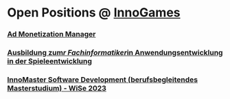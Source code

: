 # Open Positions @ [InnoGames](https://www.innogames.com/career/detail/job?s=github_jobs_repo)

### [Ad Monetization Manager](ad-monetization-manager.md)
### [Ausbildung zum*r Fachinformatiker*in Anwendungsentwicklung in der Spieleentwicklung](ausbildung-zum-r-fachinformatiker-in-anwendungsentwicklung-in-der-spieleentwicklung.md)
### [InnoMaster Software Development \(berufsbegleitendes Masterstudium\) - WiSe 2023](innomaster-software-development-berufsbegleitendes-masterstudium-wise-2023.md)
